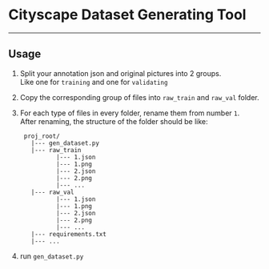 # Cityscape Dataset Generating Tool

----

## Usage

1. Split your annotation json and original pictures into 2 groups.  
    Like one for `training` and one for `validating`


2. Copy the corresponding group of files into `raw_train` and `raw_val` folder.  
    

3. For each type of files in every folder, rename them from number `1`.  
    After renaming, the structure of the folder should be like:  
    
   ```plain
    proj_root/
      |--- gen_dataset.py
      |--- raw_train
             |--- 1.json
             |--- 1.png
             |--- 2.json
             |--- 2.png
             |--- ...
      |--- raw_val
             |--- 1.json
             |--- 1.png
             |--- 2.json
             |--- 2.png
             |--- ...
      |--- requirements.txt
      |--- ...
    ```

4. run `gen_dataset.py`

